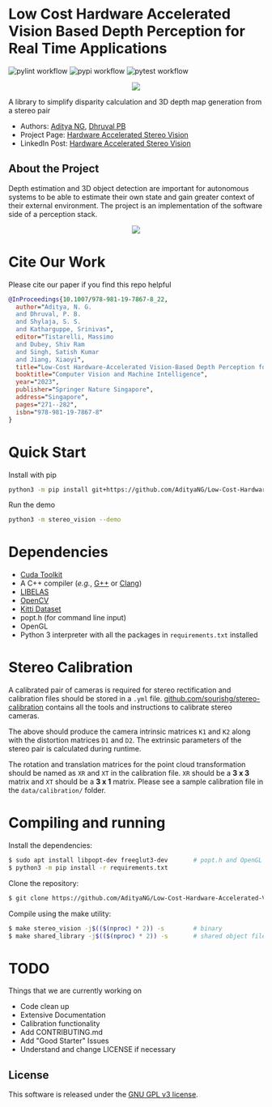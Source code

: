 # Low Cost Hardware Accelerated Vision Based Depth Perception for Real Time Applications

![pylint workflow](https://github.com/AdityaNG/Low-Cost-Hardware-Accelerated-Vision-Based-Depth-Perception-for-Real-Time-Applications/actions/workflows/pylint.yml/badge.svg)
![pypi workflow](https://github.com/AdityaNG/Low-Cost-Hardware-Accelerated-Vision-Based-Depth-Perception-for-Real-Time-Applications/actions/workflows/pypi.yml/badge.svg)
![pytest workflow](https://github.com/AdityaNG/Low-Cost-Hardware-Accelerated-Vision-Based-Depth-Perception-for-Real-Time-Applications/actions/workflows/pytest.yml/badge.svg)

<p align="center">
    <img src="outputs/fsds.gif">
</p>

A library to simplify disparity calculation and 3D depth map generation from a stereo pair
- Authors: [Aditya NG](http://github.com/AdityaNG), [Dhruval PB](http://github.com/Dhruval360)
- Project Page: [Hardware Accelerated Stereo Vision](https://adityang.github.io/AdityaNG/HardwareAcceleratedStereoVision/)
- LinkedIn Post: [Hardware Accelerated Stereo Vision](https://www.linkedin.com/posts/adityang_low-cost-hardware-accelerated-vision-based-activity-7067379026075537408-XbFj/?utm_source=share&utm_medium=member_desktop)

## About the Project

Depth estimation and 3D object detection are important for autonomous systems to be able to estimate their own state and gain greater context of their external environment. The project is an implementation of the software side of a perception stack.

<p align="center">
    <img src="outputs/PointCloud.gif">
</p>

# Cite Our Work

Please cite our paper if you find this repo helpful

```bib
@InProceedings{10.1007/978-981-19-7867-8_22,
  author="Aditya, N. G.
  and Dhruval, P. B.
  and Shylaja, S. S.
  and Katharguppe, Srinivas",
  editor="Tistarelli, Massimo
  and Dubey, Shiv Ram
  and Singh, Satish Kumar
  and Jiang, Xiaoyi",
  title="Low-Cost Hardware-Accelerated Vision-Based Depth Perception for Real-Time Applications",
  booktitle="Computer Vision and Machine Intelligence",
  year="2023",
  publisher="Springer Nature Singapore",
  address="Singapore",
  pages="271--282",
  isbn="978-981-19-7867-8"
}
```

# Quick Start

Install with pip
```bash
python3 -m pip install git+https://github.com/AdityaNG/Low-Cost-Hardware-Accelerated-Vision-Based-Depth-Perception-for-Real-Time-Applications
```

Run the demo
```bash
python3 -m stereo_vision --demo
```

# Dependencies

- [Cuda Toolkit](https://developer.nvidia.com/cuda-downloads)
- A C++ compiler (*e.g.*, [G++](http://gcc.gnu.org/) or [Clang](https://clang.llvm.org/))
- [LIBELAS](http://www.cvlibs.net/software/libelas/) 
- [OpenCV](https://github.com/opencv/opencv)
- [Kitti Dataset](https://meet.google.com/linkredirect?authuser=0&dest=http%3A%2F%2Fwww.cvlibs.net%2Fdatasets%2Fkitti%2F)
- popt.h (for command line input)
- OpenGL
- Python 3 interpreter with all the packages in `requirements.txt` installed

# Stereo Calibration

A calibrated pair of cameras is required for stereo rectification and calibration files should be stored in a `.yml` file. 
[github.com/sourishg/stereo-calibration](https://github.com/sourishg/stereo-calibration) contains all the tools and instructions to calibrate stereo cameras.

The above should produce the camera intrinsic matrices `K1` and `K2` along with the distortion matrices `D1` and `D2`.
The extrinsic parameters of the stereo pair is calculated during runtime.

The rotation and translation matrices for the point cloud transformation should be named as `XR` and `XT` in the calibration file. `XR` should be a **3 x 3** 
matrix and `XT` should be a **3 x 1** matrix. Please see a sample calibration file in the `data/calibration/` folder.

# Compiling and running

Install the dependencies:

```bash
$ sudo apt install libpopt-dev freeglut3-dev       # popt.h and OpenGL
$ python3 -m pip install -r requirements.txt
```

Clone the repository:

```bash
$ git clone https://github.com/AdityaNG/Low-Cost-Hardware-Accelerated-Vision-Based-Depth-Perception-for-Real-Time-Applications
```

Compile using the make utility:

```bash
$ make stereo_vision -j$(($(nproc) * 2)) -s        # binary
$ make shared_library -j$(($(nproc) * 2)) -s       # shared object file
```
# TODO 

Things that we are currently working on

 - Code clean up
 - Extensive Documentation
 - Calibration functionality
 - Add CONTRIBUTING.md
 - Add "Good Starter" Issues
 - Understand and change LICENSE if necessary

## License

This software is released under the [GNU GPL v3 license](LICENSE).
